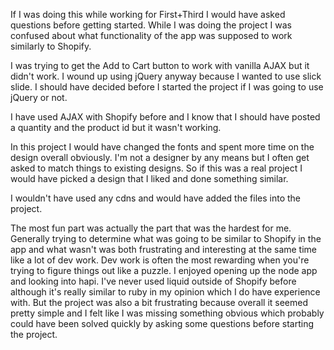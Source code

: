 If I was doing this while working for First+Third I would have asked questions before getting started. While I was doing the project I was confused about what functionality of the app was supposed to work similarly to Shopify. 

I was trying to get the Add to Cart button to work with vanilla AJAX but it didn't work. I wound up using jQuery anyway because I wanted to use slick slide. I should have decided before I started the project if I was going to use jQuery or not.

I have used AJAX with Shopify before and I know that I should have posted a quantity and the product id but it wasn't working.

In this project I would have changed the fonts and spent more time on the design overall obviously. I'm not a designer by any means but I often get asked to match things to existing designs. So if this was a real project I would have picked a design that I liked and done something similar.

I wouldn't have used any cdns and would have added the files into the project.

The most fun part was actually the part that was the hardest for me. Generally trying to determine what was going to be similar to Shopify in the app and what wasn't was both frustrating and interesting at the same time like a lot of dev work. Dev work is often the most rewarding when you're trying to figure things out like a puzzle. I enjoyed opening up the node app and looking into hapi. I've never used liquid outside of Shopify before although it's really similar to ruby in my opinion which I do have experience with. But the project was also a bit frustrating because overall it seemed pretty simple and I felt like I was missing something obvious which probably could have been solved quickly by asking some questions before starting the project. 
